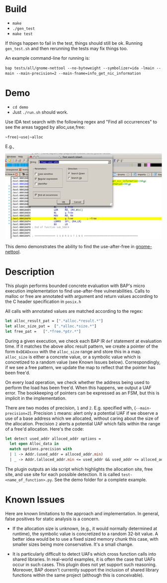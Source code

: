 # Build

* `make`
* `./gen_test`
* `make test`

If things happen to fail in the test, things should still be ok. Running
`gen_test.sh` and then rerunning the tests may fix things too.

An example command-line for running is:

`bap tests/all/gnome-nettool --no-byteweight --symbolizer=ida -lmain --main
--main-precision=2 --main-fname=info_get_nic_information`

# Demo

* `cd demo`
* Just `./run.sh` should work.

Use IDA text search with the following regex and "Find all occurrences" to see
the areas tagged by alloc,use,free:

`~free|~use|~alloc`

E.g.,

<img src=pngs/ida-uaf.png></img>

This demo demonstrates the ability to find the use-after-free in
[gnome-nettool](https://bugzilla.gnome.org/show_bug.cgi?id=753184).

# Description

This plugin performs bounded concrete evaluation with BAP's micro execution
implementation to find use-after-free vulnerabilities. Calls to malloc or free
are annotated with argument and return values according to the C header
specification in `posix.h`

All calls with annotated values are matched according to the regex:

```ocaml
let alloc_result_pat = [".*alloc.*result.*"]
let alloc_size_pat =  [".*alloc.*size.*"]
let free_pat =   [".*free.*ptr.*"]
```

During a given execution, we check each BAP IR `def` statement at evaluation
time. If it matches the above alloc result pattern, we create a pointer of the
form `0xDEADxxxx` with the `alloc_size` range and store this in a map.
`alloc_size` is either a concrete value, or a symbolic value which is
concretized to a random value (see Known Issues below). Correspondingly, if we
see a free pattern, we update the map to reflect that the pointer has been
free'd.

On every load operation, we check whether the address being used to perform the
load has been free'd. When this happens, we output a UAF error. The bookkeeping
of pointers can be expressed as an FSM, but this is implicit in the
implementation.

There are two modes of precision, `1` and `2`. E.g. specified with, (`--main-precision=2`). Precision `1` means: alert only a potential UAF if we observe a use of a base address which we allocated, without caring about the size of the allocation. Precision `2` alerts a potential UAF which falls within the range of a free'd allocation. Here's the code:

```ocaml
let detect used_addr alloced_addr options =
  let open Alloc_data in
  match options.precision with
  | 1 -> Addr.(used_addr = alloced_addr.min)
  | _ -> Addr.(alloced_addr.min <= used_addr && used_addr <= alloced_addr.max)
```

The plugin outputs an ida script which highlights the allocation site, free
site, and use site for each possible detection. It is called
`test-<name_of_function>.py`. See the demo folder for a complete example.

# Known Issues

Here are known limitations to the approach and implementation. In general, false
positives for static analysis is a concern.

* If the allocation size is unknown, (e.g., it would normally determined at
  runtime), the symbolic value is concretized to a random 32-bit value. A better idea
  would be to use a fixed sized memory chunk this case, with smaller sizes being
  more conservative. It's a small change.

* It is particularly difficult to detect UAFs which cross function calls into
  shared libraries. In real-world examples, it is often the case that UAFs occur
  in such cases. This plugin does not yet support such reasoning. Moreover, BAP
  doesn't currently support the inclusion of shared library functions within the
  same project (although this is conceivable).
